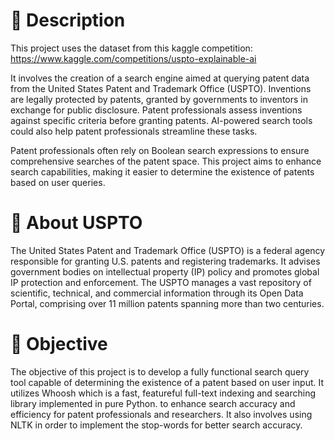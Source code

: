 # 🚀 Description
This project uses the dataset from this kaggle competition: https://www.kaggle.com/competitions/uspto-explainable-ai

It involves the creation of a search engine aimed at querying patent data from the United States Patent and Trademark Office (USPTO). Inventions are legally protected by patents, granted by governments to inventors in exchange for public disclosure. Patent professionals assess inventions against specific criteria before granting patents. AI-powered search tools could also help patent professionals streamline these tasks.

Patent professionals often rely on Boolean search expressions to ensure comprehensive searches of the patent space. This project aims to enhance search capabilities, making it easier to determine the existence of patents based on user queries.

# :page_facing_up: About USPTO
The United States Patent and Trademark Office (USPTO) is a federal agency responsible for granting U.S. patents and registering trademarks. It advises government bodies on intellectual property (IP) policy and promotes global IP protection and enforcement. The USPTO manages a vast repository of scientific, technical, and commercial information through its Open Data Portal, comprising over 11 million patents spanning more than two centuries.

# :page_facing_up: Objective
The objective of this project is to develop a fully functional search query tool capable of determining the existence of a patent based on user input. It utilizes Whoosh which is a fast, featureful full-text indexing and searching library implemented in pure Python. to enhance search accuracy and efficiency for patent professionals and researchers. It also involves using NLTK in order to implement the stop-words for better search accuracy.
